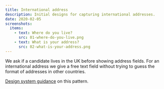 ```yaml
---
title: International address
description: Initial designs for capturing international addresses.
date: 2020-02-05
screenshots:
  items:
    - text: Where do you live?
      src: 01-where-do-you-live.png
    - text: What is your address?
      src: 02-what-is-your-address.png
---
```


We ask if a candidate lives in the UK before showing address fields. For an international address we give a free text field without trying to guess the format of addresses in other countries.

[Design system guidance](https://design-system.service.gov.uk/patterns/addresses/#textarea) on this pattern.
